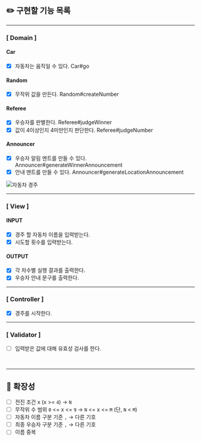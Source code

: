 
## ✏️ 구현할 기능 목록

---

### [ Domain ]
#### Car
- [X] 자동차는 움직일 수 있다. Car#go
#### Random
- [X] 무작위 값을 만든다. Random#createNumber
#### Referee
- [X] 우승자를 판별한다. Referee#judgeWinner
- [X] 값이 4이상인지 4미만인지 판단한다. Referee#judgeNumber
#### Announcer
- [X] 우승자 알림 멘트를 만들 수 있다. Announcer#generateWinnerAnnouncement
- [X] 안내 멘트를 만들 수 있다. Announcer#generateLocationAnnouncement

![자동차 경주](https://github.com/WE-ARE-RACCOONS/postgraduate-back/assets/110026001/2514227b-3a74-4176-ad5d-9aa84d1212b2)

---
### [ View ]
#### INPUT
- [X] 경주 할 자동차 이름을 입력받는다.
- [X] 시도할 횟수를 입력받는다.

#### OUTPUT
- [X] 각 차수별 실행 결과를 출력한다.
- [X] 우승자 안내 문구를 출력한다.
---
### [ Controller ]
- [X] 경주를 시작한다.

---
### [ Validator ]
- [ ] 입력받은 값에 대해 유효성 검사를 한다.

<br>

---
## 📢 확장성
 - [ ] 전진 조건 x (x >= `4`) → `N`
 - [ ] 무작위 수 범위 `0` <= x <= `9` → `N` <= x <= `M` (단, `N` < `M`)
 - [ ] 자동차 이름 구분 기준 `,` → 다른 기호
 - [ ] 최종 우승자 구분 기준 `,` → 다른 기호
 - [ ] 이름 중복